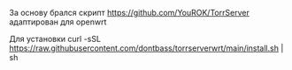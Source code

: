 За основу брался скрипт https://github.com/YouROK/TorrServer адаптирован для openwrt

Для установки curl -sSL https://raw.githubusercontent.com/dontbass/torrserverwrt/main/install.sh | sh
